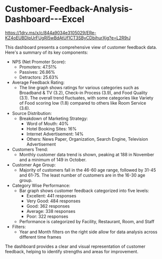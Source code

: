 # Customer-Feedback-Analysis-Dashboard---Excel

https://1drv.ms/x/c/844a9034e3105029/ERe-KZ4oEUBDlpUrFUgRI5wBdAtUf1CT3SByCDbihurXjg?e=L2R9rJ

This dashboard presents a comprehensive view of customer feedback data. Here's a summary of its key components:

- NPS (Net Promoter Score):
  - Promoters: 47.51%
  - Passives: 26.86%
  - Detractors: 25.63%
- Average Feedback Rating:
  - The line graph shows ratings for various categories such as Broadband & TV (3.2), Check-in Process (3.9), and Food Quality (3.1). The overall trend fluctuates, with some categories like Variety of Food scoring low (1.8) compared to others like Room Service (3.6).
- Source Distribution:
  - Breakdown of Marketing Strategy:
    - Word of Mouth: 40%
    - Hotel Booking Sites: 16%
    - Internet Advertisement: 14%
    - Others: News Paper, Organization, Search Engine, Television Advertisement
- Customers Trend:
  - Monthly customer data trend is shown, peaking at 188 in November and a minimum of 149 in October.
- Customer Age Group:
  - Majority of customers fall in the 46-60 age range, followed by 31-45 and 61-75. The least number of customers are in the 16-30 age group.
- Category Wise Performance:
  - Bar graph shows customer feedback categorized into five levels:
    - Excellent: 441 responses
    - Very Good: 484 responses
    - Good: 362 responses
    - Average: 338 responses
    - Poor: 322 responses
  - Performance is categorized by Facility, Restaurant, Room, and Staff
- Filters:
  - Year and Month filters on the right side allow for data analysis across different time frames

The dashboard provides a clear and visual representation of customer feedback, helping to identify strengths and areas for improvement.


